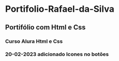 # Portifolio-Rafael-da-Silva
## Portifólio com Html e Css
### Curso Alura Html e Css 
### 20-02-2023 adicionado Icones no botões
